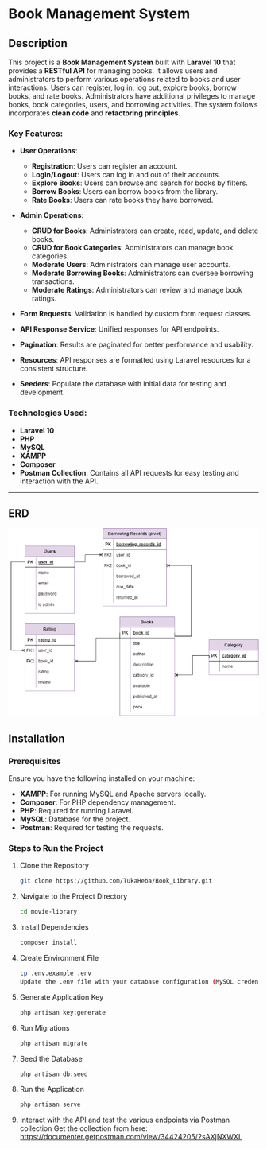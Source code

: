 # Book Management System

## Description
This project is a **Book Management System** built with **Laravel 10** that provides a **RESTful API** for managing books. It allows users and administrators to perform various operations related to books and user interactions. Users can register, log in, log out, explore books, borrow books, and rate books. Administrators have additional privileges to manage books, book categories, users, and borrowing activities. The system follows incorporates **clean code** and **refactoring principles**.

### Key Features:
- **User Operations**:
  - **Registration**: Users can register an account.
  - **Login/Logout**: Users can log in and out of their accounts.
  - **Explore Books**: Users can browse and search for books by filters.
  - **Borrow Books**: Users can borrow books from the library.
  - **Rate Books**: Users can rate books they have borrowed.

- **Admin Operations**:
  - **CRUD for Books**: Administrators can create, read, update, and delete books.
  - **CRUD for Book Categories**: Administrators can manage book categories.
  - **Moderate Users**: Administrators can manage user accounts.
  - **Moderate Borrowing Books**: Administrators can oversee borrowing transactions.
  - **Moderate Ratings**: Administrators can review and manage book ratings.

- **Form Requests**: Validation is handled by custom form request classes.
- **API Response Service**: Unified responses for API endpoints.
- **Pagination**: Results are paginated for better performance and usability.
- **Resources**: API responses are formatted using Laravel resources for a consistent structure.
- **Seeders**: Populate the database with initial data for testing and development.

### Technologies Used:
- **Laravel 10**
- **PHP**
- **MySQL**
- **XAMPP** 
- **Composer** 
- **Postman Collection**: Contains all API requests for easy testing and interaction with the API.

---

## ERD

![ERD Diagram](ERD.png)

## Installation

### Prerequisites

Ensure you have the following installed on your machine:
- **XAMPP**: For running MySQL and Apache servers locally.
- **Composer**: For PHP dependency management.
- **PHP**: Required for running Laravel.
- **MySQL**: Database for the project.
- **Postman**: Required for testing the requests.

### Steps to Run the Project

1. Clone the Repository  
   ```bash
   git clone https://github.com/TukaHeba/Book_Library.git
2. Navigate to the Project Directory
   ```bash
   cd movie-library
3. Install Dependencies
   ```bash
   composer install
4. Create Environment File
   ```bash
   cp .env.example .env
   Update the .env file with your database configuration (MySQL credentials, database name, etc.).
5. Generate Application Key
    ```bash
    php artisan key:generate
6. Run Migrations
    ```bash
    php artisan migrate
7. Seed the Database
    ```bash
    php artisan db:seed
8. Run the Application
    ```bash
    php artisan serve
9. Interact with the API and test the various endpoints via Postman collection 
    Get the collection from here: https://documenter.getpostman.com/view/34424205/2sAXjNXWXL
